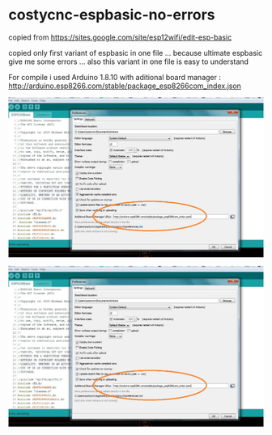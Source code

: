 # costycnc-espbasic-no-errors

copied from https://sites.google.com/site/esp12wifi/edit-esp-basic

copied only first variant of espbasic in one file ... because ultimate espbasic give me some errors ... also this variant in one file is                               easy to understand

For compile i used Arduino 1.8.10 with aditional board manager : http://arduino.esp8266.com/stable/package_esp8266com_index.json

![alt text](https://github.com/costycnc/espbasic_modified/blob/master/board.jpg)

![alt text](https://github.com/costycnc/espbasic_modified/blob/master/board.jpg)
